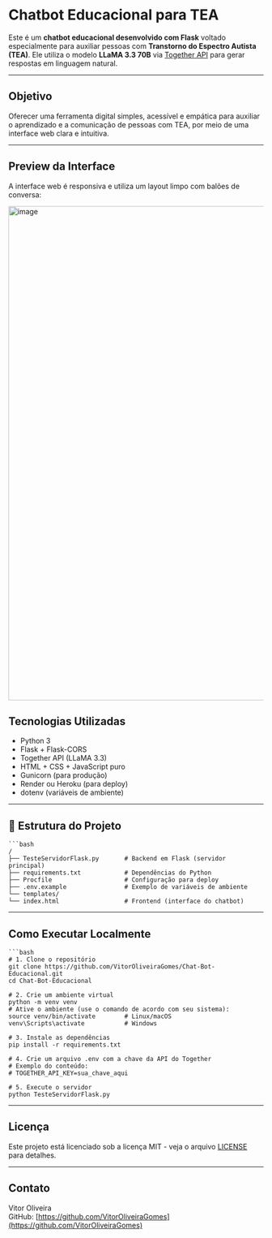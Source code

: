 #  Chatbot Educacional para TEA

Este é um **chatbot educacional desenvolvido com Flask** voltado especialmente para auxiliar pessoas com **Transtorno do Espectro Autista (TEA)**. Ele utiliza o modelo **LLaMA 3.3 70B** via [Together API](https://www.together.ai/) para gerar respostas em linguagem natural.

---

##  Objetivo

Oferecer uma ferramenta digital simples, acessível e empática para auxiliar o aprendizado e a comunicação de pessoas com TEA, por meio de uma interface web clara e intuitiva.

---

##  Preview da Interface

A interface web é responsiva e utiliza um layout limpo com balões de conversa:


<img width="1914" height="974" alt="image" src="https://github.com/user-attachments/assets/0170bcce-71ad-4b8d-b335-9b74c1ed3217" />


##  Tecnologias Utilizadas

- Python 3
- Flask + Flask-CORS
- Together API (LLaMA 3.3)
- HTML + CSS + JavaScript puro
- Gunicorn (para produção)
- Render ou Heroku (para deploy)
- dotenv (variáveis de ambiente)

---

## 📁 Estrutura do Projeto

    ```bash
    /
    ├── TesteServidorFlask.py       # Backend em Flask (servidor principal)
    ├── requirements.txt            # Dependências do Python
    ├── Procfile                    # Configuração para deploy
    ├── .env.example                # Exemplo de variáveis de ambiente
    └── templates/
    └── index.html                  # Frontend (interface do chatbot)
---

##  Como Executar Localmente
    ```bash
    # 1. Clone o repositório
    git clone https://github.com/VitorOliveiraGomes/Chat-Bot-Educacional.git
    cd Chat-Bot-Educacional

    # 2. Crie um ambiente virtual
    python -m venv venv
    # Ative o ambiente (use o comando de acordo com seu sistema):
    source venv/bin/activate        # Linux/macOS
    venv\Scripts\activate           # Windows

    # 3. Instale as dependências
    pip install -r requirements.txt

    # 4. Crie um arquivo .env com a chave da API do Together
    # Exemplo do conteúdo:
    # TOGETHER_API_KEY=sua_chave_aqui

    # 5. Execute o servidor
    python TesteServidorFlask.py
---
## Licença

Este projeto está licenciado sob a licença MIT - veja o arquivo [LICENSE](LICENSE) para detalhes.

---

## Contato

Vitor Oliveira  
GitHub: [https://github.com/VitorOliveiraGomes](https://github.com/VitorOliveiraGomes)
